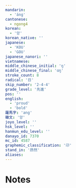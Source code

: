 ```yaml
---
mandarin:
  - 'áng'
cantonese:
  - ngong4
korean:
  - '앙'
korean_native: ''
japanese:
  - 'KOU'
  - 'GOU'
japanese_nanori: ''
vietnamese:
middle_chinese_initial: 'ŋ'
middle_chinese_final: 'ɑŋ'
stroke_count: 8
radical: '日'
skip_number: '2-4-4'
grade_level: '先進'
pos: ''
english:
  - 'proud'
  - 'bold'
羅馬字: 'ang'
韓文: '앙'
joyo_level: ''
hsk_level: ''
hanmun_edu_level: ''
danayo_id: 7370
mc_id: 4587
graphemic_classification: '卬'
stand_in: '昂然'
aliases:
---
```


# Notes

